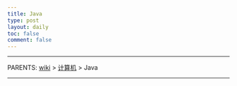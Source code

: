 ```yaml
---
title: Java
type: post
layout: daily
toc: false
comment: false
---
```

---
PARENTS: [wiki](/gknows/wiki) > [计算机](/gknows/计算机) > Java

---

